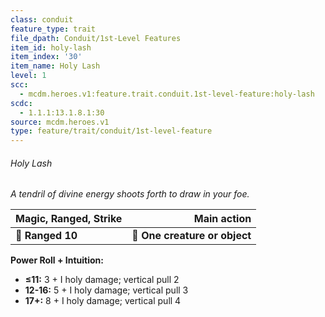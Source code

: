 ```yaml
---
class: conduit
feature_type: trait
file_dpath: Conduit/1st-Level Features
item_id: holy-lash
item_index: '30'
item_name: Holy Lash
level: 1
scc:
  - mcdm.heroes.v1:feature.trait.conduit.1st-level-feature:holy-lash
scdc:
  - 1.1.1:13.1.8.1:30
source: mcdm.heroes.v1
type: feature/trait/conduit/1st-level-feature
---
```


###### Holy Lash

*A tendril of divine energy shoots forth to draw in your foe.*

| **Magic, Ranged, Strike** |               **Main action** |
| ------------------------- | ----------------------------: |
| **📏 Ranged 10**          | **🎯 One creature or object** |

**Power Roll + Intuition:**

- **≤11:** 3 + I holy damage; vertical pull 2
- **12-16:** 5 + I holy damage; vertical pull 3
- **17+:** 8 + I holy damage; vertical pull 4

